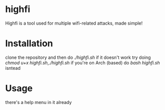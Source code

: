 # highfi
Highfi is a tool used for multiple wifi-related attacks, made simple!

# Installation
clone the repository and then do *./highfi.sh* if it doesn't work try doing *chmod u+x highfi.sh*,*./highfi.sh*
if you're on Arch (based) do *bash highfi.sh* isntead

# Usage
there's a help menu in it already

